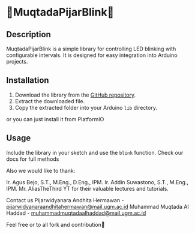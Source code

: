 # 🚨MuqtadaPijarBlink🚨

## Description

MuqtadaPijarBlink is a simple library for controlling LED blinking with configurable intervals. It is designed for easy integration into Arduino projects.

## Installation

1. Download the library from the [GitHub repository](https://github.com/AdakHaddad/MuqtadaPijarBlink).
2. Extract the downloaded file.
3. Copy the extracted folder into your Arduino `lib` directory.

or you can just install it from PlatformIO

## Usage

Include the library in your sketch and use the `blink` function.
Check our docs for full methods

Also we would like to thank:

Ir. Agus Bejo, S.T., M.Eng., D.Eng., IPM.
Ir. Addin Suwastono, S.T., M.Eng., IPM.
Mr. AliasTheThird YT
for their valuable lectures and tutorials.

Contact us
Pijarwidyanara Andhita Hermawan - pijarwidyanaraandhitahermawan@mail.ugm.ac.id
Muhammad Muqtada Al Haddad - muhammadmuqtadaalhaddad@mail.ugm.ac.id

Feel free or to all fork and contribution🙏
